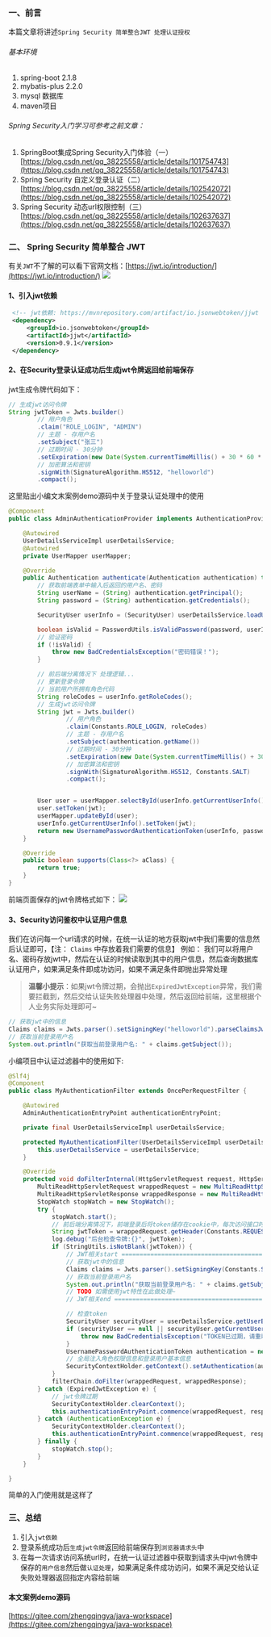 ﻿### 一、前言
本篇文章将讲述`Spring Security 简单整合JWT 处理认证授权`

###### 基本环境

1. spring-boot 2.1.8
2. mybatis-plus 2.2.0
3. mysql 数据库
4. maven项目

###### Spring Security入门学习可参考之前文章：

1. SpringBoot集成Spring Security入门体验（一）
    [https://blog.csdn.net/qq_38225558/article/details/101754743](https://blog.csdn.net/qq_38225558/article/details/101754743)
2. Spring Security 自定义登录认证（二）
    [https://blog.csdn.net/qq_38225558/article/details/102542072](https://blog.csdn.net/qq_38225558/article/details/102542072)
3. Spring Security 动态url权限控制（三）
    [https://blog.csdn.net/qq_38225558/article/details/102637637](https://blog.csdn.net/qq_38225558/article/details/102637637)

### 二、 Spring Security 简单整合 JWT 

有关`JWT`不了解的可以看下官网文档：[https://jwt.io/introduction/](https://jwt.io/introduction/)
![](./images/20230912144041096.png)
#### 1、引入jwt依赖

```xml
 <!-- jwt依赖: https://mvnrepository.com/artifact/io.jsonwebtoken/jjwt -->
 <dependency>
     <groupId>io.jsonwebtoken</groupId>
     <artifactId>jjwt</artifactId>
     <version>0.9.1</version>
 </dependency>
```

#### 2、在Security登录认证成功后生成jwt令牌返回给前端保存

jwt生成令牌代码如下：

```java
// 生成jwt访问令牌
String jwtToken = Jwts.builder()
        // 用户角色
        .claim("ROLE_LOGIN", "ADMIN")
        // 主题 - 存用户名
        .setSubject("张三")
        // 过期时间 - 30分钟
        .setExpiration(new Date(System.currentTimeMillis() + 30 * 60 * 1000))
        // 加密算法和密钥
        .signWith(SignatureAlgorithm.HS512, "helloworld")
        .compact();
```

这里贴出小编文末案例demo源码中关于登录认证处理中的使用

```java
@Component
public class AdminAuthenticationProvider implements AuthenticationProvider {

    @Autowired
    UserDetailsServiceImpl userDetailsService;
    @Autowired
    private UserMapper userMapper;

    @Override
    public Authentication authenticate(Authentication authentication) throws AuthenticationException {
        // 获取前端表单中输入后返回的用户名、密码
        String userName = (String) authentication.getPrincipal();
        String password = (String) authentication.getCredentials();

        SecurityUser userInfo = (SecurityUser) userDetailsService.loadUserByUsername(userName);

        boolean isValid = PasswordUtils.isValidPassword(password, userInfo.getPassword(), userInfo.getCurrentUserInfo().getSalt());
        // 验证密码
        if (!isValid) {
            throw new BadCredentialsException("密码错误！");
        }

        // 前后端分离情况下 处理逻辑...
        // 更新登录令牌
        // 当前用户所拥有角色代码
        String roleCodes = userInfo.getRoleCodes();
        // 生成jwt访问令牌
        String jwt = Jwts.builder()
                // 用户角色
                .claim(Constants.ROLE_LOGIN, roleCodes)
                // 主题 - 存用户名
                .setSubject(authentication.getName())
                // 过期时间 - 30分钟
                .setExpiration(new Date(System.currentTimeMillis() + 30 * 60 * 1000))
                // 加密算法和密钥
                .signWith(SignatureAlgorithm.HS512, Constants.SALT)
                .compact();


        User user = userMapper.selectById(userInfo.getCurrentUserInfo().getId());
        user.setToken(jwt);
        userMapper.updateById(user);
        userInfo.getCurrentUserInfo().setToken(jwt);
        return new UsernamePasswordAuthenticationToken(userInfo, password, userInfo.getAuthorities());
    }

    @Override
    public boolean supports(Class<?> aClass) {
        return true;
    }
}
```

前端页面保存的jwt令牌格式如下：
![](./images/20230912144041241.png)

#### 3、Security访问鉴权中认证用户信息

我们在访问每一个url请求的时候，在统一认证的地方获取jwt中我们需要的信息然后认证即可，【注： `Claims` 中存放着我们需要的信息】
例如： 我们可以将用户名、密码存放jwt中，然后在认证的时候读取到其中的用户信息，然后查询数据库认证用户，如果满足条件即成功访问，如果不满足条件即抛出异常处理

> **温馨小提示**：如果jwt令牌过期，会抛出`ExpiredJwtException`异常，我们需要拦截到，然后交给认证失败处理器中处理，然后返回给前端，这里根据个人业务实际处理即可~

```java
// 获取jwt中的信息
Claims claims = Jwts.parser().setSigningKey("helloworld").parseClaimsJws(jwtToken.replace("Bearer", "")).getBody();
// 获取当前登录用户名
System.out.println("获取当前登录用户名: " + claims.getSubject());
```

小编项目中认证过滤器中的使用如下:

```java
@Slf4j
@Component
public class MyAuthenticationFilter extends OncePerRequestFilter {

    @Autowired
    AdminAuthenticationEntryPoint authenticationEntryPoint;

    private final UserDetailsServiceImpl userDetailsService;

    protected MyAuthenticationFilter(UserDetailsServiceImpl userDetailsService) {
        this.userDetailsService = userDetailsService;
    }

    @Override
    protected void doFilterInternal(HttpServletRequest request, HttpServletResponse response, FilterChain filterChain) throws ServletException, IOException {
        MultiReadHttpServletRequest wrappedRequest = new MultiReadHttpServletRequest(request);
        MultiReadHttpServletResponse wrappedResponse = new MultiReadHttpServletResponse(response);
        StopWatch stopWatch = new StopWatch();
        try {
            stopWatch.start();
            // 前后端分离情况下，前端登录后将token储存在cookie中，每次访问接口时通过token去拿用户权限
            String jwtToken = wrappedRequest.getHeader(Constants.REQUEST_HEADER);
            log.debug("后台检查令牌:{}", jwtToken);
            if (StringUtils.isNotBlank(jwtToken)) {
                // JWT相关start ===========================================
                // 获取jwt中的信息
                Claims claims = Jwts.parser().setSigningKey(Constants.SALT).parseClaimsJws(jwtToken.replace("Bearer", "")).getBody();
                // 获取当前登录用户名
                System.out.println("获取当前登录用户名: " + claims.getSubject());
                // TODO 如需使用jwt特性在此做处理~
                // JWT相关end ===========================================

                // 检查token
                SecurityUser securityUser = userDetailsService.getUserByToken(jwtToken);
                if (securityUser == null || securityUser.getCurrentUserInfo() == null) {
                    throw new BadCredentialsException("TOKEN已过期，请重新登录！");
                }
                UsernamePasswordAuthenticationToken authentication = new UsernamePasswordAuthenticationToken(securityUser, null, securityUser.getAuthorities());
                // 全局注入角色权限信息和登录用户基本信息
                SecurityContextHolder.getContext().setAuthentication(authentication);
            }
            filterChain.doFilter(wrappedRequest, wrappedResponse);
        } catch (ExpiredJwtException e) {
            // jwt令牌过期
            SecurityContextHolder.clearContext();
            this.authenticationEntryPoint.commence(wrappedRequest, response, null);
        } catch (AuthenticationException e) {
            SecurityContextHolder.clearContext();
            this.authenticationEntryPoint.commence(wrappedRequest, response, e);
        } finally {
            stopWatch.stop();
        }
    }

}
```

简单的入门使用就是这样了

### 三、总结

1. 引入`jwt依赖`
2. 登录系统成功后`生成jwt令牌`返回给前端保存到`浏览器请求头`中
3. 在每一次请求访问系统url时，在统一认证过滤器中获取到请求头中jwt令牌中保存的`用户信息`然后做`认证处理`，如果满足条件成功访问，如果不满足交给认证失败处理器返回指定内容给前端

#### 本文案例demo源码

[https://gitee.com/zhengqingya/java-workspace](https://gitee.com/zhengqingya/java-workspace)


